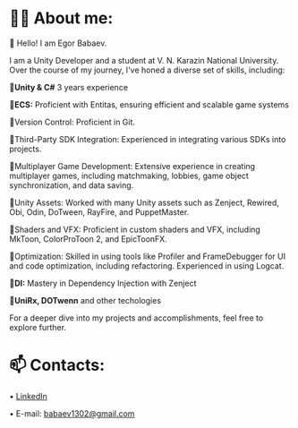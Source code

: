 # 🧑‍🦱 About me:
👋 Hello! I am Egor Babaev.

I am a Unity Developer and a student at V. N. Karazin National University.
Over the course of my journey, I've honed a diverse set of skills, including:

📌**Unity & C#** 3 years experience 

📌**ECS:** Proficient with Entitas, ensuring efficient and scalable game systems

📌Version Control: Proficient in Git.

📌Third-Party SDK Integration: Experienced in integrating various SDKs into projects.

📌Multiplayer Game Development: Extensive experience in creating multiplayer games, including matchmaking, lobbies, game object synchronization, and data saving.

📌Unity Assets: Worked with many Unity assets such as Zenject, Rewired, Obi, Odin, DoTween, RayFire, and PuppetMaster.

📌Shaders and VFX: Proficient in custom shaders and VFX, including MkToon, ColorProToon 2, and EpicToonFX.

📌Optimization: Skilled in using tools like Profiler and FrameDebugger for UI and code optimization, including refactoring. Experienced in using Logcat.

📌**DI:** Mastery in Dependency Injection with Zenject

📌**UniRx, DOTwenn** and other techologies

For a deeper dive into my projects and accomplishments, feel free to explore further.
# 📫 Contacts:
• [LinkedIn](https://www.linkedin.com/in/egor-babaev/)

• E-mail: babaev1302@gmail.com

